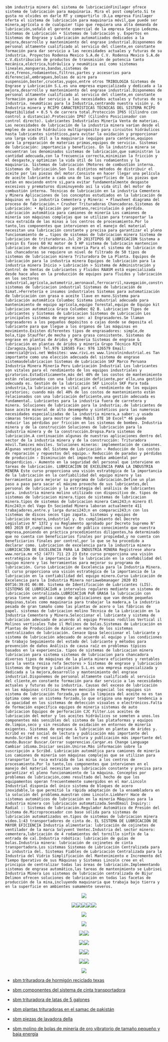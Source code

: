 
```
sbm industria minera del sistema de lubricaciónFinilager ofrece sistema de lubricación para maquinaria. Mira el post completo.Si te gusta no olvides en darle RT y compartirlo :D.La empresa Finilager oferta el sistema de lubricación para maquinaria móvil,que puede ser minera,agrícola o de cualquier tipo que requiera una alta demanda de lubricación,señaló el gerente comercial de la empresa Sergio Ledezma. Sistemas de Lubricación • Sistemas de lubricación y. Expertos en Sistemas de Engrase y Lubricación automatizados dedicados a la mejora,desarrollo y mantenimiento del engrase industrial.Disponemos de personal altamente cualificado al servicio del cliente,en constante formación para dar servicio a las necesidades actuales y futuras de su industria. Proyectos Rodensa Mexico S.A.de C.V. Rodensa Mexico S.A.de C.V.distribución de productos de transmisión de potencia tanto mecánica,eléctrica,hidráulica y neumática así como sistemas lineales,mangueras,bandas,sistemas de aire,frenos,rodamientos,filtros,partes y accesorios para diferencial,embragues,bolsas de aire para suspensión,boster,crucetas,yugos,entre otros TRIBOLOGIA Sistemas de Engrase y Lubricación S.L.es una empresa especializada y dedicada a la mejora,desarrollo y mantenimiento del engrase industrial.Disponemos de personal altamente cualificado al servicio del cliente,en constante formación para dar servicio a las necesidades actuales y futuras de su industria. neumáticas para la Industria,centrando nuestra visión y. 6 Industria minera y RCIPO CARACTERÍSTICAS TÉCNICAS DEL SISTEMA RCIPO Repetibilidad + 0.5 % de carrera total.Protección IP65 (Cilindro con control a distancia).Protección IP67 (Cilindro Posicionador con control directo). Lubricantes Industriales Minería Venta de materias. Las necesidades de lubricación de la industria minera varían desde el empleo de aceite hidráulico multipropósito para circuitos hidráulicos hasta lubricantes sintéticos,para evitar la oxidación y proporcionar una larga vida útil a la maquinaria (equipos para canteras,equipos para la preparación de materias primas,equipos de servicio. Sistemas de lubricación: importancia y beneficios. En la industria minera se encuentran los denominados sistemas de lubricación,que suministran la cantidad adecuada,con la frecuencia correcta,minimizan la fricción y el desgaste,y optimizan la vida útil de los rodamientos y la maquinaria. Sistemas de lubricación (Motores de combustión interna. Sistemas de lubricación.Son los distintos métodos de distribuir el aceite por las piezas del motor.Consiste en hacer llegar una película de aceite lubricante a cada una de las superficies de las piezas que están en moviendo entre si,para evitar fundamentalmente desgaste excesivos y prematuros disminuyendo así la vida útil del motor de combustión interna. Técnicas de lubricación en la industria Cementera y Minera Aplicaciones de los conceptos estudiados en la lubricación de máquinas en la industria Cementera y Minera: • Flowsheet diagrama del proceso de fabricación.• Crusher Trituradoras Chancadoras.Sistemas de Lubricación: • Aplicación por pantano,recirculación ó pérdida. Lubricación automática para camiones de minería Los camiones de minería son máquinas complejas que se utilizan para transportar la roca extraída de las minas a los centros de procesamiento.Por lo tanto,los componentes que intervienen en el manejo del material necesitan una lubricación constante y precisa para garantizar el pleno funcionamiento de … tipos de sistemas de lubricacion minera Sistema de lubricacion de trituradoras.Jul 29 2013TIPOS DE LUBRICACION Sistema a presin Es fases 60 Hz motor de 5 HP sistema de lubricacin mantencion lubricacion de chancadoras en mineria Para el sistema de lubricacin de las chancadoras se requiere un nivel de filtrado de 50 tipos de sistemas de lubricacion minera Trituradora De La Planta. Equipos de lubricación para la industria minera Equipos de lubricación para la industria minera Inicio > Lubricación > Sistema de Administración y Control de Ventas de Lubricantes y Fluidos RAASM está especializada desde hace años en la producción de equipos para fluidos y lubricación en los sectores industrial,agrícola,automotriz,aeronaval,ferrocarril,navegación,construcción. sistemas de lubricacion industrial Sistemas de lubricación de Simat.>Ferretería e insumos industriales Sistemas para automatización de lubricación con grasa o aceite llave en mano.Sistema para lubricación automática Columbec Sistema industrial adecuado para mantenimiento de equipo agrícola,equipo forestal,equipo de Equipo kit lubricacion automatica Graco Columbec 02 B. Lubricacion Tipos de Lubricantes y Sistemas de Lubricacion Sistemas de Lubricación Los principales sistemas de engrase son: a) Engrasadores.Se llaman engrasadores a los pequeños depósitos o cajas donde se deposita el lubricante para que llegue a los órganos de las máquinas en movimiento.Existen diferentes tipos de engrasadores: simple,de bola,tipo Stauffer,de mecha y para grasa consistente. Sistemas de engrase en plantas de Aridos y Mineria Sistemas de engrase & lubricación en plantas de áridos y minería Grupo Técnico RIVI (Zaragoza,Spain) Tel.976 126585 Fax: 976 126579 Email: comercial@rivi.net Websites: www.rivi.es www.lincolnindustrial.es Tan importante como una elección adecuada del sistema de engrase sistemasdelubricacion Sistemas de Lubricación SKF Marco Peruana Industria Minera Minería Peru Lubricación Industrial Los lubricantes son vitales para el rendimiento de los equipos industriales y giratorios.Estadísticamente,más del 40% de los costos de mantenimiento están relacionados con una lubricación deficiente,por ello,una gestión adecuada es. Gestión de la lubricación SKF Lincoln SKF Para toda industria,la lubricación es vital para el rendimiento de los equipos giratorios; cuando más del 40% de los costos de mantenimiento están relacionados con una lubricación deficiente,una gestión adecuada es fundamental. Lubricantes para la industria fuera de carretera y minera. Soluciones de lubricación para la industria;.de lubricantes de base aceite mineral de alto desempeño y sintéticos para las numerosas necesidades especializadas de la industria minera,a saber:.y usado cámaras térmicas para mostrar cómo Mobil DTE 10 Excel™ 46 puede reducir las pérdidas por fricción en los sistemas de bombeo. Industria minera y de la construcción Soluciones de lubricación para la industria minera y de la construcción.Dropsa.Para sistemas de lubricaciòn.A continuación algunas de nuestras aplicaciones dentro del sector de la industria minera y de la construcción: Trituradora móvil.Tamices móviles. Soluciones mineras: implementación de camiones. Algunas ventajas del Sistema de Lubricación › Reducción de los costos de reparación y repuestos del equipo.› Reducción de paradas y pérdidas de producción › Disminución del impacto medio ambiental por desperdicios.› Aumento en la seguridad del personal que interviene en tareas de lubricación. LUBRICACION DE EXCELENCIA PARA LA INDUSTRIA MINERA Este curso proporciona una visión estratégica de la importancia de la lubricación en la confiabilidad del equipo minero y las herramientas para mejorar su programa de lubricación.Define un plan paso a paso para sacar el máximo provecho de sus lubricantes,del personal de lubricación y la estrategia del análisis de lubricantes para. industria minera molino utilizado con dispositivo de. tipos de sistemas de lubricacion minera.tipos de sistemas de lubricacion minera.tipos de sistemas de lubricacion minera Cami243;n minero El Rinc243;n del Vago En Sociedad Minera laboran actualmente 411 trabajadores,entre.y larga duraci243;n en comparaci243;n con los sistemas de discos secos tipo zapata. Sistemas y equipos de lubricación minera,industrial y. En cumplimiento del Decreto Legislativo N° 1372 y su Reglamento aprobado por Decreto Supremo N° 003 2019 EF,cumplimos con hacer de público conocimiento que nuestra empresa,poniendo en práctica procedimientos diligentes,ha determinado que no cuenta con beneficiarios finales por propiedad,y no cuenta con beneficiarios finales por control,por lo que se ha procedido a declarar como. Lubricacion de excelencia para la industria minera LUBRICACIÓN DE EXCELENCIA PARA LA INDUSTRIA MINERA Regístrese ahora www.noria.mx +52 (477) 711 23 23 Este curso proporciona una visión estratégica de la importancia de la lubricación en la conﬁabilidad del equipo minero y las herramientas para mejorar su programa de lubricación. Curso Lubricación de Excelencia para la Industria Minera. El curso proporciona una visión estratégica de la importancia de la lubricación en la confiabilidad del equipo minero.Curso Lubricación de Excelencia para la Industria Minera noriawebmanager 2020 03 09T16:39:01 06:00. Sistema de Identificación de Lubricantes (LIS). SISTEMAS DE LUBRICACIoN a intervalos regulares mediante un sistema de lubricación centralizada.LUBRICACIoN PoR GRASA la lubricación con grasa tiene un amplio campo de aplicaciones que van desde pequeñas máquinas,tales como maquinaria para trabajar la madera,a la industria pesada de gran tamaño como las plantas de acero o las fábricas de papel. sistemas de lubricacion molino Técnica de la Lubricación en la Industria Cementera y Minera.Seleccionar el lubricante y sistema de lubricación adecuado de acuerdo al equipo Prensas rodillos Vertical il Molinos verticales Tube il Molinos de bolas.Sistemas de Lubricación en Plantas de Producción de Azúcar.en marcha de los sistemas centralizados de lubricación. Cenace Upsa Seleccionar el lubricante y sistema de lubricación adecuado de acuerdo al equipo y las condiciones de trabajo Seguimiento del estado del lubricante y métodos para prevención de daños Análisis de causa raíz en problemas típicos basados en la experiencia. tipos de sistemas de lubricacion minera lubricacion para sistema sistemas de lubricacion para chancadora diversos tipos de máquinas de la planta minera eficientes y rentables para la venta resisa refa Sectores > Sistemas de engrase y lubricación Sistemas de Engrase y Lubricación S.L.es una empresa especializada y dedicada a la mejora,desarrollo y mantenimiento del engrase industrial.Disponemos de personal altamente cualificado al servicio del cliente,en constante formación para dar servicio a las necesidades actuales y futuras de su industria. Causas del exceso de lubricación en las máquinas críticas Merecen mención especial los equipos sin sistema de lubricación forzada,ya que la limpieza del aceite no es tan óptima como en un sistema forzado,lo que origina una mayor tendencia a la opacidad en los sistemas de detección visuales o electrónicos.Falta de formación específica equipos de mineria sistemas de auto lubricacion Equipos de perforación CJC Filter.Los aceites de lubricación del motor y los aceites hidráulicos se someten a unos.los componentes más sensibles del sistema de las plataformas y equipos de.limpio,seco y sin residuos de oxidación en entornos de minería exigentes. Sistemas de engrase & lubricación en plantas de áridos y. Scribd es red social de lectura y publicación más importante del mundo.Scribd es red social de lectura y publicación más importante del mundo.Buscar Buscar.Cerrar sugerencias.Cargar.es Change Language Cambiar idioma.Iniciar sesión.Unirse.Más información sobre la suscripción a Scribd. Lubricación automática para camiones de minería Los camiones de minería son máquinas complejas que se utilizan para transportar la roca extraída de las minas a los centros de procesamiento.Por lo tanto,los componentes que intervienen en el manejo del material necesitan una lubricación constante y precisa para garantizar el pleno funcionamiento de la máquina. Conceptos por problemas de lubricación,como resultado del hecho de que los equipamentos operan frecuentemente sumergidos en el mar.Lincoln Industrial disponía del único sistema de bloques de acero inoxidable,lo que permitió la rápida adaptación de la ensambladora en la solución del problema.muestran cómo Lincoln.Liebherr Hace de sistemas automáticos de lubricación en la minería Máquinas para la industria minera con lubricación automatizada.SendEmail Inquiry:: Radial :: Sistemas de lubricación.Regulador Automático de Presión del Sistema de.Microprocesador con base sólida para sistemas de lubricación automatizados en.tipos de sistemas de lubricacion minera video.1:43 transportadores de cinta de. EL SISTEMA DE LUBRICACIÓN DE MAYOR EFICIENCIA Industria alimentaria: lubricación de cojinetes de ventilador de la marca Solyvent Ventec.Industria del sector minero: cementera,lubricación de 4 rodamientos del tornillo sinfín de la entrada de cal.Industria robótica: lubricación de guías de bolas.Industria minera: lubricación de cojinetes de cinta transportadora.Los sistemas Sistemas de Lubricación Centralizada para la industria del. Sistemas Fiables de Lubricación Centralizada para la Industria del Vidrio Simplificación del Mantenimiento e Incremento del Tiempo Operativo de sus Máquinas y Sistemas Lincoln cree en el principio de centralizar todas las áreas de lubricación.Implementando sistemas de engrase automático,las tareas de mantenimiento se Lubrisei Industria Minera Los sistemas de lubricación centralizada de Bijur Delimon ofrecen soluciones de lubricación en todas las facetas de producción de la mina,incluyendo maquinaria que trabaja bajo tierra y en la superficie en ambientes sumamente severos. 
```

<div align="center">

<a href="https://es-crusher.shibang-china.com/github&k=sbm+industria+minera+del+sistema+de+lubricaci%C3%B3n"><img src="https://static.shibang-china.com/es/crusher/logo.jpg"></a>

<a href="https://es-crusher.shibang-china.com/github&k=sbm+industria+minera+del+sistema+de+lubricaci%C3%B3n"><img src="https://static.shibang-china.com/es/crusher/index.jpg"></a><a href="https://es-crusher.shibang-china.com/material.htmlgithub&k=sbm+industria+minera+del+sistema+de+lubricaci%C3%B3n"><img src="https://static.shibang-china.com/es/crusher/material.jpg"></a><a href="https://es-crusher.shibang-china.com/application.htmlgithub&k=sbm+industria+minera+del+sistema+de+lubricaci%C3%B3n"><img src="https://static.shibang-china.com/es/crusher/application.jpg"></a><a href="https://es-crusher.shibang-china.com/aboutus.htmlgithub&k=sbm+industria+minera+del+sistema+de+lubricaci%C3%B3n"><img src="https://static.shibang-china.com/es/crusher/aboutus.jpg"></a><a href="https://es-crusher.shibang-china.com/contact.htmlgithub&k=sbm+industria+minera+del+sistema+de+lubricaci%C3%B3n"><img src="https://static.shibang-china.com/es/crusher/contact.jpg"></a>

<a href="https://es-crusher.shibang-china.com/github&k=sbm+industria+minera+del+sistema+de+lubricaci%C3%B3n"><img src="https://static.shibang-china.com/es/crusher/banner.jpg"></a>

<a href="https://swt.shibang-china.com/github&k=sbm+industria+minera+del+sistema+de+lubricaci%C3%B3n"><img src="https://static.shibang-china.com/es/crusher/text.jpg"></a>

<a href="https://swt.shibang-china.com/github&k=sbm+industria+minera+del+sistema+de+lubricaci%C3%B3n"><img src="https://static.shibang-china.com/es/crusher/chat.jpg"></a><a href="https://es-crusher.shibang-china.com/contact.htmlgithub&k=sbm+industria+minera+del+sistema+de+lubricaci%C3%B3n"><img src="https://static.shibang-china.com/es/crusher/message.jpg"></a>

<a href="https://es-crusher.shibang-china.com/products/pe.htmlgithub&k=sbm+industria+minera+del+sistema+de+lubricaci%C3%B3n"><img src="https://static.shibang-china.com/es/crusher/pe.jpg"></a><a href="https://es-crusher.shibang-china.com/products/pf.htmlgithub&k=sbm+industria+minera+del+sistema+de+lubricaci%C3%B3n"><img src="https://static.shibang-china.com/es/crusher/pf.jpg"></a>

<a href="https://es-crusher.shibang-china.com/products/hpt.htmlgithub&k=sbm+industria+minera+del+sistema+de+lubricaci%C3%B3n"><img src="https://static.shibang-china.com/es/crusher/hpt.jpg"></a><a href="https://es-crusher.shibang-china.com/products/vsi.htmlgithub&k=sbm+industria+minera+del+sistema+de+lubricaci%C3%B3n"><img src="https://static.shibang-china.com/es/crusher/vsi.jpg"></a>

<a href="https://es-crusher.shibang-china.com/products/klv.htmlgithub&k=sbm+industria+minera+del+sistema+de+lubricaci%C3%B3n"><img src="https://static.shibang-china.com/es/crusher/klv.jpg"></a><a href="https://es-crusher.shibang-china.com/products/portable.htmlgithub&k=sbm+industria+minera+del+sistema+de+lubricaci%C3%B3n"><img src="https://static.shibang-china.com/es/crusher/portable.jpg"></a>

<a href="https://swt.shibang-china.com/github&k=sbm+industria+minera+del+sistema+de+lubricaci%C3%B3n"><img src="https://static.shibang-china.com/es/crusher/case.jpg"></a>

</div>


* [sbm trituradora de hormigón reciclado texas](sbm%20trituradora%20de%20hormig%C3%B3n%20reciclado%20texas.md)

* [sbm componentes del sistema de cinta transportadora](sbm%20componentes%20del%20sistema%20de%20cinta%20transportadora.md)

* [sbm trituradora de latas de 5 galones](sbm%20trituradora%20de%20latas%20de%205%20galones.md)

* [sbm plantas trituradoras en el samac de pakistán](sbm%20plantas%20trituradoras%20en%20el%20samac%20de%20pakist%C3%A1n.md)

* [sbm piezas de lavadora della](sbm%20piezas%20de%20lavadora%20della.md)

* [sbm molino de bolas de minería de oro vibratorio de tamaño pequeño y baja energía](sbm%20molino%20de%20bolas%20de%20miner%C3%ADa%20de%20oro%20vibratorio%20de%20tama%C3%B1o%20peque%C3%B1o%20y%20baja%20energ%C3%ADa.md)